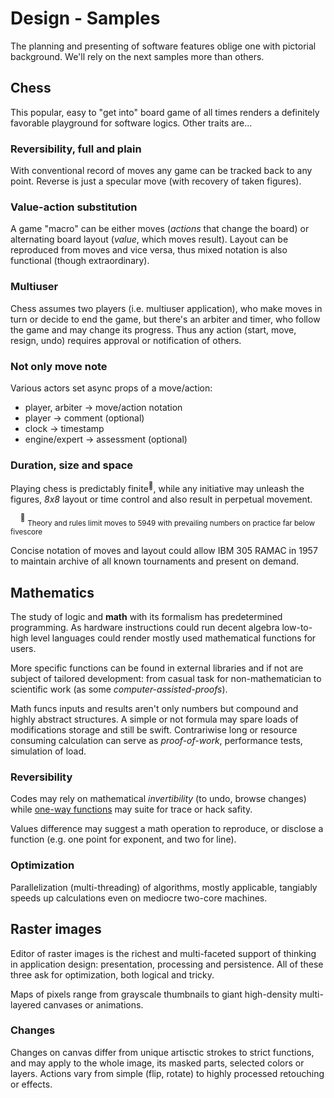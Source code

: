 # Design - Samples

The planning and presenting of software features oblige one with pictorial background. We'll rely on the next samples more than others.

## Chess

This popular, easy to "get into" board game of all times renders a definitely favorable playground for software logics.  Other traits are...

### Reversibility, full and plain

With conventional record of moves any game can be tracked back to any point. Reverse is just a specular move (with recovery of taken figures).

### Value-action substitution

A game "macro" can be either moves (*actions* that change the board) or alternating board layout (*value*, which moves result). 
Layout can be reproduced from moves and vice versa, thus mixed notation is also functional (though extraordinary).

### Multiuser

Chess assumes two players (i.e. multiuser application), who make moves in turn or decide to end the game, but there's an arbiter and timer, who follow the game and may change its progress.
Thus any action (start, move, resign, undo) requires approval or notification of others.

### Not only move note

Various actors set async props of a move/action:

+ player, arbiter -> move/action notation
+ player -> comment (optional)
+ clock -> timestamp
+ engine/expert -> assessment (optional)


### Duration, size and space

Playing chess is predictably finite<sup>:1234:</sup>, while any initiative may unleash the figures, _8x8_ layout or time control and also result in perpetual movement.

&nbsp;&nbsp;&nbsp;&nbsp;<sup>:1234:</sup>&nbsp;<sub>Theory and rules limit moves to 5949 with prevailing numbers on practice far below fivescore</sub>

Concise notation of moves and layout could allow IBM&nbsp;305 RAMAC in 1957 to maintain archive of all known tournaments and present on demand.

## Mathematics

The study of logic and **math** with its formalism has predetermined programming. As hardware instructions could run decent algebra low-to-high level languages could render mostly used mathematical functions for users.

More specific functions can be found in external libraries and if not are subject of tailored development: from casual task for non-mathematician to scientific work (as some _computer-assisted-proofs_). 

Math funcs inputs and results aren't only numbers but compound and highly abstract structures. 
A simple or not formula may spare loads of modifications storage and still be swift. 
Contrariwise long or resource consuming calculation can serve as _proof-of-work_, performance tests, simulation of load.

### Reversibility

Codes may rely on mathematical *invertibility* (to undo, browse changes) while [one-way functions](https://en.wikipedia.org/wiki/One-way_function) may suite for trace or hack safity.

Values difference may suggest a math operation to reproduce, or disclose a function (e.g. one point for exponent, and two for line).

### Optimization

Parallelization (multi-threading) of algorithms, mostly applicable, tangiably speeds up calculations even on mediocre two-core machines.

## Raster images

Editor of raster images is the richest and multi-faceted support of thinking in application design: presentation, processing and persistence. 
All of these three ask for optimization, both logical and tricky.

Maps of pixels range from grayscale thumbnails to giant high-density multi-layered canvases or animations. 

### Changes

Changes on canvas differ from unique artisctic strokes to strict functions, and may apply to the whole image, its masked parts, selected colors or layers. 
Actions vary from simple (flip, rotate) to highly processed retouching or effects.
